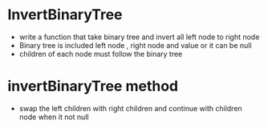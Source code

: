 # InvertBinaryTree
- write a function that take binary tree and invert all left node to right node
- Binary tree is included left node , right node and value  or it can be null
- children of each node must follow the binary tree 
# invertBinaryTree method
- swap the left children with right children and continue with children node when it not null

